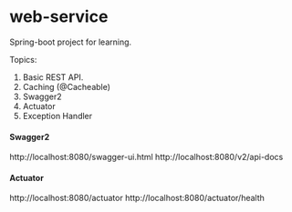 # web-service

Spring-boot project for learning.

Topics:
1. Basic REST API.
2. Caching (@Cacheable)
3. Swagger2
4. Actuator
5. Exception Handler


#### Swagger2
http://localhost:8080/swagger-ui.html
http://localhost:8080/v2/api-docs

#### Actuator

http://localhost:8080/actuator
http://localhost:8080/actuator/health
